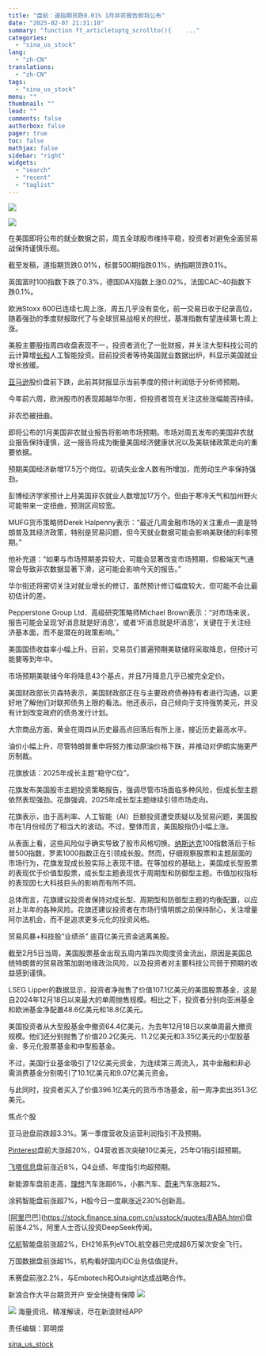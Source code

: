 ```yaml
---
title: "盘前：道指期货跌0.01% 1月非农报告即将公布"
date: "2025-02-07 21:31:10"
summary: "function ft_articletoptg_scrollto(){    ..."
categories:
  - "sina_us_stock"
lang:
  - "zh-CN"
translations:
  - "zh-CN"
tags:
  - "sina_us_stock"
menu: ""
thumbnail: ""
lead: ""
comments: false
authorbox: false
pager: true
toc: false
mathjax: false
sidebar: "right"
widgets:
  - "search"
  - "recent"
  - "taglist"
---
```


![](//n.sinaimg.cn/finance/770/w640h130/20240312/9be9-7bcc77500b41e587aee5a856fe9849e2.png)









![](https://n.sinaimg.cn/finance/transform/58/w550h308/20250207/c39b-a6f4b05cc5bc6e56a3d39d9994151810.png)

在美国即将公布的就业数据之前，周五全球股市维持平稳，投资者对避免全面贸易战保持谨慎乐观。

截至发稿，道指期货跌0.01%，标普500期指跌0.1%，纳指期货跌0.1%。

英国富时100指数下跌了0.3%，德国DAX指数上涨0.02%，法国CAC-40指数下跌0.1%。

欧洲Stoxx 600已连续七周上涨，周五几乎没有变化，前一交易日收于纪录高位，随着强劲的季度财报取代了与全球贸易战相关的担忧，基准指数有望连续第七周上涨。

美股主要股指周四收盘表现不一，投资者消化了一批财报，并关注大型科技公司的云计算增[长和](https://stock.finance.sina.com.cn/usstock/quotes/CKHUY.html)人工智能投资。目前投资者等待美国就业数据出炉，料显示美国就业增长放缓。

[亚马逊](https://stock.finance.sina.com.cn/usstock/quotes/AMZN.html)股价盘前下跌，此前其财报显示当前季度的预计利润低于分析师预期。

今年前六周，欧洲股市的表现超越华尔街，但投资者现在关注这些涨幅能否持续。

非农恐被扭曲。

即将公布的1月美国非农就业报告将影响市场预期。市场对周五发布的美国非农就业报告保持谨慎，这一报告将成为衡量美国经济健康状况以及美联储政策走向的重要依据。

预期美国经济新增17.5万个岗位。初请失业金人数有所增加，而劳动生产率保持强劲。

彭博经济学家预计上月美国非农就业人数增加17万个。但由于寒冷天气和加州野火可能带来一定扭曲，预测区间较宽。

MUFG货币策略师Derek Halpenny表示：“最近几周金融市场的关注重点一直是特朗普及其经济政策，特别是贸易问题，但今天就业数据可能会影响美联储的利率预期。”

他补充道：“如果与市场预期差异较大，可能会显著改变市场预期，但极端天气通常会导致非农数据显著下滑，这可能会影响今天的报告。”

华尔街还将密切关注对就业增长的修订，虽然预计修订幅度较大，但可能不会比最初估计的差。

Pepperstone Group Ltd．高级研究策略师Michael Brown表示：“对市场来说，报告可能会呈现‘好消息就是好消息’，或者‘坏消息就是坏消息’，关键在于关注经济基本面，而不是潜在的政策影响。”

美国国债收益率小幅上升。目前，交易员们普遍预期美联储将采取降息，但预计可能要等到年中。

市场预期美联储今年将降息43个基点，并且7月降息几乎已被完全定价。

美国财政部长贝森特表示，美国财政部正在与主要政府债券持有者进行沟通，以更好地了解他们对联邦债务上限的看法。他还表示，自己倾向于支持强势美元，并没有计划改变政府的债务发行计划。

大宗商品方面，黄金在周四从历史最高点回落后有所上涨，接近历史最高水平。

油价小幅上升，尽管特朗普重申将努力推动原油价格下跌，并推动对伊朗实施更严厉制裁。

花旗放话：2025年成长主题“稳守C位”。

花旗发布美国股市主题投资策略报告，强调尽管市场面临多种风险，但成长型主题依然表现强劲。花旗强调，2025年成长型主题继续引领市场走向。

花旗表示，由于高利率、人工智能（AI）巨额投资遭受质疑以及贸易问题，美国股市在1月份经历了相当大的波动。不过，整体而言，美国股指仍小幅上涨。

从表面上看，这些风险似乎确实导致了股市风格切换。[纳斯达克](https://stock.finance.sina.com.cn/usstock/quotes/.IXIC.html)100指数落后于标普500指数，罗素1000指数正在引领成长股。然而，仔细观察股票和主题层面的市场行为，花旗发现成长股实际上表现不错。在等加权的基础上，美国成长型股票的表现优于价值型股票，成长型主题表现优于周期型和防御型主题。市值加权指标的表现因七大科技巨头的影响而有所不同。

总体而言，花旗建议投资者保持对成长型、周期型和防御型主题的均衡配置，以应对上半年的各种风险。花旗还建议投资者在市场行情明朗之前保持耐心，关注增量阿尔法机会，而不是追求更多元化的投资风格。

贸易风暴+科技股“业绩杀” 逾百亿美元资金逃离美股。

截至2月5日当周，美国股票基金出现五周内第四次周度资金流出，原因是美国总统特朗普的贸易政策加剧地缘政治风险，以及投资者对主要科技公司弱于预期的收益感到谨慎。

LSEG Lipper的数据显示，投资者净抛售了价值107.1亿美元的美国股票基金，这是自2024年12月18日以来最大的单周抛售规模。相比之下，投资者分别向亚洲基金和欧洲基金净配置48.6亿美元和18.8亿美元。

美国投资者从大型股基金中撤资64.4亿美元，为去年12月18日以来单周最大撤资规模。他们还分别抛售了价值20.2亿美元、11.2亿美元和3.35亿美元的小型股基金、多元化股票基金和中型股基金。

不过，美国行业基金吸引了12亿美元资金，为连续第三周流入，其中金融和非必需消费基金分别吸引了10.1亿美元和9.07亿美元资金。

与此同时，投资者买入了价值396.1亿美元的货币市场基金，前一周净卖出351.3亿美元。

焦点个股

亚马逊盘前跌超3.3%。第一季度营收及运营利润指引不及预期。

[Pinterest](https://stock.finance.sina.com.cn/usstock/quotes/PINS.html)盘前大涨超20%，Q4营收首次突破10亿美元，25年Q1指引超预期。

[飞塔信息](https://stock.finance.sina.com.cn/usstock/quotes/FTNT.html)盘前涨近8%，Q4业绩、年度指引均超预期。

新能源车盘前走高，[理想](https://stock.finance.sina.com.cn/usstock/quotes/LI.html)汽车涨超6%，小鹏汽车、[蔚来](https://stock.finance.sina.com.cn/usstock/quotes/NIO.html)汽车涨超2%。

涂鸦智能盘前涨超7%，H股今日一度飙涨近230%创新高。

[[阿里](https://stock.finance.sina.com.cn/usstock/quotes/BABA.html)巴巴](https://stock.finance.sina.com.cn/usstock/quotes/BABA.html)盘前涨4.2%，阿里人士否认投资DeepSeek传闻。

[亿航](https://stock.finance.sina.com.cn/usstock/quotes/EH.html)智能盘前涨超2%，EH216系列eVTOL航空器已完成超6万架次安全飞行。

万国数据盘前涨超1%，机构看好国内IDC业务估值提升。

禾赛盘前涨2.2%，与Embotech和Outsight达成战略合作。



新浪合作大平台期货开户 安全快捷有保障
![](https://n.sinaimg.cn/finance/transform/340/w170h170/20220415/bd6a-a2376d5226aaa796dfdca62b1d9b1fcb.png)








![](//n.sinaimg.cn/finance/cece9e13/20240627/655959900_20240627.png)
海量资讯、精准解读，尽在新浪财经APP



责任编辑：郭明煜

[sina_us_stock](https://finance.sina.com.cn/stock/usstock/c/2025-02-07/doc-ineispiw9829740.shtml)
